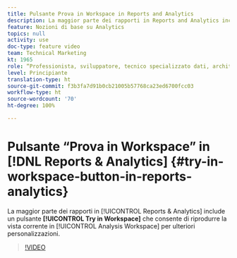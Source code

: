 ```yaml
---
title: Pulsante Prova in Workspace in Reports and Analytics
description: La maggior parte dei rapporti in Reports and Analytics include un pulsante Prova in Workspace, che consente di riprodurre la vista corrente in Analysis Workspace per un’ulteriore personalizzazione.
feature: Nozioni di base su Analytics
topics: null
activity: use
doc-type: feature video
team: Technical Marketing
kt: 1965
role: “Professionista, sviluppatore, tecnico specializzato dati, architetto, architetto dati, amministratore, responsabile”
level: Principiante
translation-type: ht
source-git-commit: f3b3fa7d91b0cb21005b57768ca23ed6700fcc03
workflow-type: ht
source-wordcount: '70'
ht-degree: 100%

---
```



# Pulsante “Prova in Workspace” in [!DNL Reports & Analytics] {#try-in-workspace-button-in-reports-analytics}

La maggior parte dei rapporti in [!UICONTROL Reports & Analytics] include un pulsante **[!UICONTROL Try in Workspace]** che consente di riprodurre la vista corrente in [!UICONTROL Analysis Workspace] per ulteriori personalizzazioni.

>[!VIDEO](https://video.tv.adobe.com/v/23959/?quality=12)
